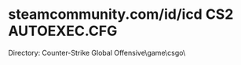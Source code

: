# steamcommunity.com/id/icd CS2 AUTOEXEC.CFG

Directory: 
Counter-Strike Global Offensive\game\csgo\
